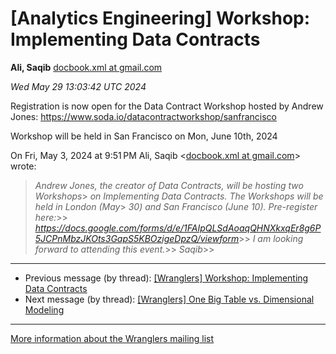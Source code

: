 


[Analytics Engineering] Workshop: Implementing Data Contracts
=============================================================


**Ali, Saqib**
[docbook.xml at gmail.com](mailto:wranglers%40analyticsengineering.net?Subject=Re%3A%20%5BWranglers%5D%20Workshop%3A%20Implementing%20Data%20Contracts&In-Reply-To=%3CCABDm0O9zkZuNeN45ROVfk366DrX%2BS_MgjMFmHOSwebv7DBKoxg%40mail.gmail.com%3E "[Wranglers] Workshop: Implementing Data Contracts")   

*Wed May 29 13:03:42 UTC 2024*  

Registration is now open for the Data Contract Workshop hosted by Andrew
Jones:
<https://www.soda.io/datacontractworkshop/sanfrancisco>

Workshop will be held in San Francisco on Mon, June 10th, 2024

On Fri, May 3, 2024 at 9:51 PM Ali, Saqib <[docbook.xml at gmail.com](https://analyticsengineering.net/mailman/listinfo/wranglers)> wrote:

> *Andrew Jones, the creator of Data Contracts, will be hosting two Workshops*> *on Implementing Data Contracts. The Workshops will be held in London (May*> *30) and San Francisco (June 10). Pre-register here:*>> *<https://docs.google.com/forms/d/e/1FAIpQLSdAoaqQHNXkxqEr8g6P5JCPnMbzJKOts3GapS5KBOzigeDpzQ/viewform>*>> *I am looking forward to attending this event.*>> *Saqib*>>  
  




---


* Previous message (by thread): [[Wranglers] Workshop: Implementing Data Contracts](000058.html)
* Next message (by thread): [[Wranglers] One Big Table vs. Dimensional Modeling](000060.html)




---


[More information about the Wranglers
mailing list](https://analyticsengineering.net/mailman/listinfo/wranglers)  




